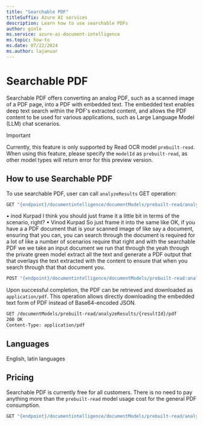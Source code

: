 ```yaml
---
title: "Searchable PDF"
titleSuffix: Azure AI services
description: Learn how to use searchable PDFs
author: ginle
ms.service: azure-ai-document-intelligence
ms.topic: how-to
ms.date: 07/22/2024
ms.author: lajanuar
---
```


# Searchable PDF

Searchable PDF offers converting an analog PDF, such as a scanned image of a PDF page, into a PDF with embedded text. The embedded text enables deep text search within the PDF's extracted content, and allows the PDF content to be used for various applications, such as Large Language Model (LLM) chat scenarios.

 > [!IMPORTANT]
 > Currently, this feature is only supported by Read OCR model `prebuilt-read`. When using this feature, please specify the `modelId` as `prebuilt-read`, as other model types will return error for this preview version.

## How to use Searchable PDF


To use searchable PDF, user can call `analyzeResults` GET operation: 

```bash
GET "{endpoint}/documentintelligence/documentModels/prebuilt-read/analyzeResults/{resultId}"
```


• inod Kurpad
I think you should just frame it a little bit in terms of the scenario, right?
• 
Vinod Kurpad
So just frame it into the same like OK, if you have a a PDF document that is your scanned image of like say a document, ensuring that you can, you can search through the document is required for a lot of like a number of scenarios require that right and with the searchable PDF we we take an input document we run that through the yeah through the private green model extract all the text and generate a PDF output that that overlays the text extracted with the content to ensure that when you search through that that document you.



```bash
POST "{endpoint}/documentintelligence/documentModels/prebuilt-read:analyze?output=pdf"
```




Upon successful completion, the PDF can be retrieved and downloaded as `application/pdf`. This operation allows directly downloading the embedded text form of PDF instead of Base64-encoded JSON.

```bash
GET /documentModels/prebuilt-read/analyzeResults/{resultId}/pdf
200 OK
Content-Type: application/pdf
```

## Languages
English, latin languages

## Pricing

Searchable PDF is currently free for all customers. There is no need to pay anything more than the `prebuilt-read` model usage cost for the general PDF consumption.

```bash
GET "{endpoint}/documentintelligence/documentModels/prebuilt-read/analyzeResults/{resultId}"
```
